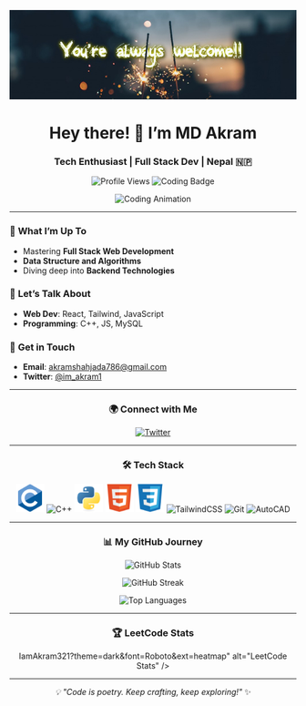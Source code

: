 ![banner](https://github.com/IamAkram321/IamAkram321/blob/main/banner1.jpg) <!-- Still waiting on banner confirmation! -->

<h1 align="center">Hey there! 👋 I’m MD Akram</h1>
<h3 align="center">Tech Enthusiast | Full Stack Dev | Nepal 🇳🇵</h3>

<div align="center">
  <img src="https://komarev.com/ghpvc/?username=iamakram321&label=Profile%20Views&color=ff2e63&style=flat-square" alt="Profile Views" />
  <img src="https://img.shields.io/badge/Coding%20is%20Art-1f1f1f?style=flat-square&logo=codepen&logoColor=fff" alt="Coding Badge" />
</div>

<p align="center">
  <img src="https://media.giphy.com/media/L1R1tvI9svkIWwpVYr/giphy.gif" alt="Coding Animation" width="300" />
</p>

---

### 🌟 **What I’m Up To**
- Mastering **Full Stack Web Development**
- **Data Structure and Algorithms**
- Diving deep into **Backend Technologies**  
 
### 💬 **Let’s Talk About**
- **Web Dev**: React, Tailwind, JavaScript  
- **Programming**: C++, JS, MySQL  
 

### 📩 **Get in Touch**
- **Email**: [akramshahjada786@gmail.com](mailto:akramshahjada786@gmail.com)  
- **Twitter**: [@im_akram1](https://twitter.com/im_akram1)  

---

<h3 align="center">🌍 Connect with Me</h3>
<p align="center">
  <a href="https://twitter.com/im_akram1" target="_blank">
    <img src="https://img.shields.io/badge/Twitter-1DA1F2?style=for-the-badge&logo=twitter&logoColor=white" alt="Twitter" />
  </a>
</p>

---

<h3 align="center">🛠️ Tech Stack</h3>
<p align="center">
  <img src="https://raw.githubusercontent.com/devicons/devicon/master/icons/c/c-original.svg" alt="C" width="50" height="50" title="C"/>
  <img src="https://cdn.jsdelivr.net/gh/devicons/devicon@latest/icons/cplusplus/cplusplus-original.svg" alt="C++" width="50" height="50" title="C++"/>
  <img src="https://raw.githubusercontent.com/devicons/devicon/master/icons/python/python-original.svg" alt="Python" width="50" height="50" title="Python"/>
  <img src="https://raw.githubusercontent.com/devicons/devicon/master/icons/html5/html5-original.svg" alt="HTML5" width="50" height="50" title="HTML5"/>
  <img src="https://raw.githubusercontent.com/devicons/devicon/master/icons/css3/css3-original.svg" alt="CSS3" width="50" height="50" title="CSS3"/>
  <img src="https://www.vectorlogo.zone/logos/tailwindcss/tailwindcss-icon.svg" alt="TailwindCSS" width="50" height="50" title="TailwindCSS"/>
  <img src="https://www.vectorlogo.zone/logos/git-scm/git-scm-icon.svg" alt="Git" width="50" height="50" title="Git"/>
  <img src="https://img.icons8.com/color/48/autocad.png" alt="AutoCAD" width="50" height="50" title="AutoCAD"/>
</p>

---

<h3 align="center">📊 My GitHub Journey</h3>
<p align="center">
  <img src="https://github-readme-stats.vercel.app/api?username=iamakram321&show_icons=true&theme=radical&hide_border=true" alt="GitHub Stats" />
</p>
<p align="center">
  <img src="https://github-readme-streak-stats.herokuapp.com/?user=iamakram321&theme=radical&hide_border=true" alt="GitHub Streak" />
</p>
<p align="center">
  <img src="https://github-readme-stats.vercel.app/api/top-langs?username=iamakram321&layout=compact&theme=radical&hide_border=true" alt="Top Languages" />
</p>

---

<h3 align="center">🏆 LeetCode Stats</h3>
<p align="center">IamAkram321?theme=dark&font=Roboto&ext=heatmap" alt="LeetCode Stats" />
</p>

---

<p align="center">
  <i>💡 "Code is poetry. Keep crafting, keep exploring!"</i> ✨
</p>
